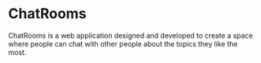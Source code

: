 # ChatRooms
ChatRooms is a web application designed and developed to create a space where people can chat with other people about the topics they like the most.
